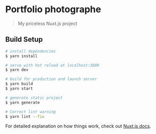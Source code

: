# Portfolio photographe

> My priceless Nuxt.js project

## Build Setup

``` bash
# install dependencies
$ yarn install

# serve with hot reload at localhost:3000
$ yarn dev

# build for production and launch server
$ yarn build
$ yarn start

# generate static project
$ yarn generate

# Correct lint warning
$ yarn lint --fix
```

For detailed explanation on how things work, check out [Nuxt.js docs](https://nuxtjs.org).
